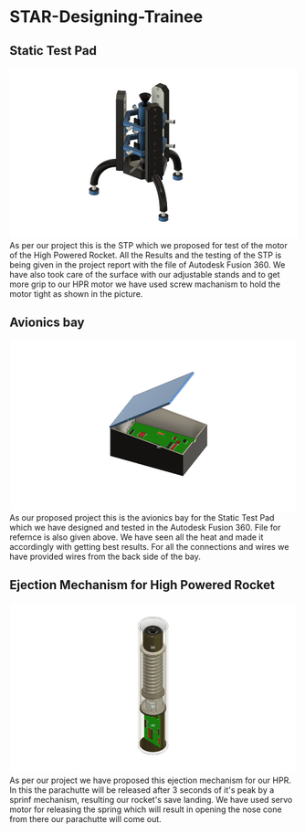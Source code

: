 # STAR-Designing-Trainee

## Static Test Pad
<div align="center">
<img height="300" width="600" src= "https://github.com/anvit1618/STAR-Designing-Trainee/blob/main/stp2%20v1.png">
</div>
As per our project this is the STP which we proposed for test of the motor of the High Powered Rocket. All the Results and the testing of the STP is being given in the project report with the file of Autodesk Fusion 360. We have also took care of the surface with our adjustable stands and to get more grip to our HPR motor we have used screw machanism to hold the motor tight as shown in the picture.

## Avionics bay
<div align="center">
<img height="300" width="500" src= "https://github.com/anvit1618/STAR-Designing-Trainee/blob/main/avionics%20bay%20v1.png">
</div>
As our proposed project this is the avionics bay for the Static Test Pad which we have designed and tested in the Autodesk Fusion 360. File for refernce is also given above. We have seen all the heat and made it accordingly with getting best results. For all the connections and wires we have provided wires from the back side of the bay.

## Ejection Mechanism for High Powered Rocket
<div align="center">
<img height="300" width="500" src= "https://github.com/anvit1618/STAR-Designing-Trainee/blob/main/bodyyyy%20v1.png">
</div>
As per our project we have proposed this ejection mechanism for our HPR. In this the parachutte will be released after 3 seconds of it's peak by a sprinf mechanism, resulting our rocket's save landing. We have used servo motor for releasing the spring which will result in opening the nose cone from there our parachutte will come out.

